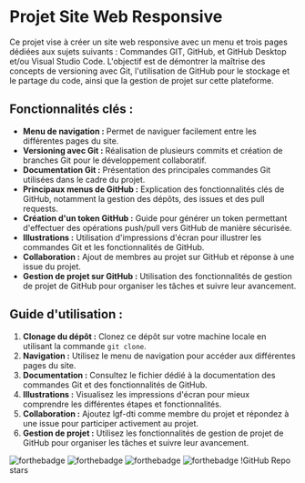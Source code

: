 # Projet Site Web Responsive

Ce projet vise à créer un site web responsive avec un menu et trois pages dédiées aux sujets suivants : Commandes GIT, GitHub, et GitHub Desktop et/ou Visual Studio Code. L'objectif est de démontrer la maîtrise des concepts de versioning avec Git, l'utilisation de GitHub pour le stockage et le partage du code, ainsi que la gestion de projet sur cette plateforme.

## Fonctionnalités clés :
- **Menu de navigation :** Permet de naviguer facilement entre les différentes pages du site.
- **Versioning avec Git :** Réalisation de plusieurs commits et création de branches Git pour le développement collaboratif.
- **Documentation Git :** Présentation des principales commandes Git utilisées dans le cadre du projet.
- **Principaux menus de GitHub :** Explication des fonctionnalités clés de GitHub, notamment la gestion des dépôts, des issues et des pull requests.
- **Création d'un token GitHub :** Guide pour générer un token permettant d'effectuer des opérations push/pull vers GitHub de manière sécurisée.
- **Illustrations :** Utilisation d'impressions d'écran pour illustrer les commandes Git et les fonctionnalités de GitHub.
- **Collaboration :** Ajout de membres au projet sur GitHub et réponse à une issue du projet.
- **Gestion de projet sur GitHub :** Utilisation des fonctionnalités de gestion de projet de GitHub pour organiser les tâches et suivre leur avancement.

## Guide d'utilisation :
1. **Clonage du dépôt :** Clonez ce dépôt sur votre machine locale en utilisant la commande `git clone`.
2. **Navigation :** Utilisez le menu de navigation pour accéder aux différentes pages du site.
3. **Documentation :** Consultez le fichier dédié à la documentation des commandes Git et des fonctionnalités de GitHub.
4. **Illustrations :** Visualisez les impressions d'écran pour mieux comprendre les différentes étapes et fonctionnalités.
5. **Collaboration :** Ajoutez lgf-dti comme membre du projet et répondez à une issue pour participer activement au projet.
6. **Gestion de projet :** Utilisez les fonctionnalités de gestion de projet de GitHub pour organiser les tâches et suivre leur avancement.

![forthebadge](https://forthebadge.com/images/badges/built-with-love.svg) ![forthebadge](https://forthebadge.com/images/badges/open-source.svg) ![forthebadge](https://forthebadge.com/images/badges/made-with-html.svg) ![forthebadge](https://forthebadge.com/images/badges/made-with-css.svg) !GitHub Repo stars

